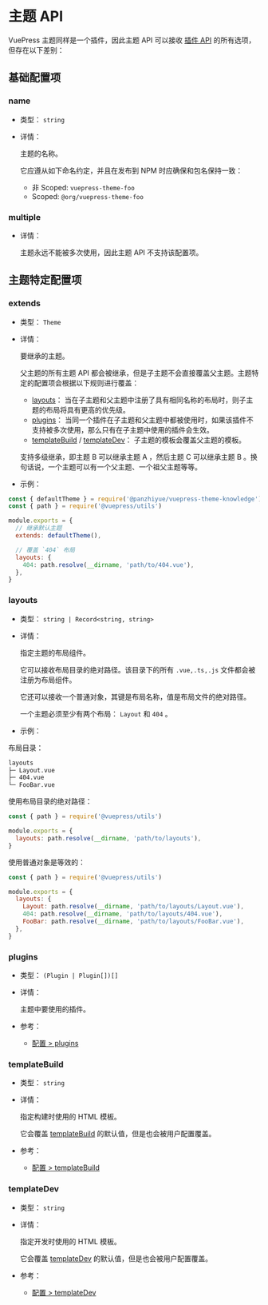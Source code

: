 # 主题 API

<NpmBadge package="@vuepress/core" />

VuePress 主题同样是一个插件，因此主题 API 可以接收 [插件 API](./plugin-api.md) 的所有选项，但存在以下差别：

## 基础配置项

### name

- 类型： `string`

- 详情：

  主题的名称。

  它应遵从如下命名约定，并且在发布到 NPM 时应确保和包名保持一致：

  - 非 Scoped: `vuepress-theme-foo`
  - Scoped: `@org/vuepress-theme-foo`

### multiple

- 详情：

  主题永远不能被多次使用，因此主题 API 不支持该配置项。

## 主题特定配置项

### extends

- 类型： `Theme`

- 详情：

  要继承的主题。

  父主题的所有主题 API 都会被继承，但是子主题不会直接覆盖父主题。主题特定的配置项会根据以下规则进行覆盖：

  - [layouts](#layouts)： 当在子主题和父主题中注册了具有相同名称的布局时，则子主题的布局将具有更高的优先级。
  - [plugins](#plugins)： 当同一个插件在子主题和父主题中都被使用时，如果该插件不支持被多次使用，那么只有在子主题中使用的插件会生效。
  - [templateBuild](#templatebuild) / [templateDev](#templatedev)： 子主题的模板会覆盖父主题的模板。

  支持多级继承，即主题 B 可以继承主题 A ，然后主题 C 可以继承主题 B 。换句话说，一个主题可以有一个父主题、一个祖父主题等等。

- 示例：

```js
const { defaultTheme } = require('@panzhiyue/vuepress-theme-knowledge')
const { path } = require('@vuepress/utils')

module.exports = {
  // 继承默认主题
  extends: defaultTheme(),

  // 覆盖 `404` 布局
  layouts: {
    404: path.resolve(__dirname, 'path/to/404.vue'),
  },
}
```

### layouts

- 类型： `string | Record<string, string>`

- 详情：

  指定主题的布局组件。

  它可以接收布局目录的绝对路径。该目录下的所有 `.vue,.ts,.js` 文件都会被注册为布局组件。

  它还可以接收一个普通对象，其键是布局名称，值是布局文件的绝对路径。

  一个主题必须至少有两个布局： `Layout` 和 `404` 。

- 示例：

布局目录：

```bash
layouts
├─ Layout.vue
├─ 404.vue
└─ FooBar.vue
```

使用布局目录的绝对路径：

```js
const { path } = require('@vuepress/utils')

module.exports = {
  layouts: path.resolve(__dirname, 'path/to/layouts'),
}
```

使用普通对象是等效的：

```js
const { path } = require('@vuepress/utils')

module.exports = {
  layouts: {
    Layout: path.resolve(__dirname, 'path/to/layouts/Layout.vue'),
    404: path.resolve(__dirname, 'path/to/layouts/404.vue'),
    FooBar: path.resolve(__dirname, 'path/to/layouts/FooBar.vue'),
  },
}
```

### plugins

- 类型： `(Plugin | Plugin[])[]`

- 详情：

  主题中要使用的插件。

- 参考：
  - [配置 > plugins](./config.md#plugins)

### templateBuild

- 类型： `string`

- 详情：

  指定构建时使用的 HTML 模板。

  它会覆盖 [templateBuild](./config.md#templatebuild) 的默认值，但是也会被用户配置覆盖。

- 参考：
  - [配置 > templateBuild](./config.md#templatebuild)

### templateDev

- 类型： `string`

- 详情：

  指定开发时使用的 HTML 模板。

  它会覆盖 [templateDev](./config.md#templatedev) 的默认值，但是也会被用户配置覆盖。

- 参考：
  - [配置 > templateDev](./config.md#templatedev)
